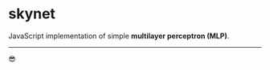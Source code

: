 # skynet
JavaScript implementation of simple **multilayer perceptron (MLP)**.
__________________________________
:sunglasses:
